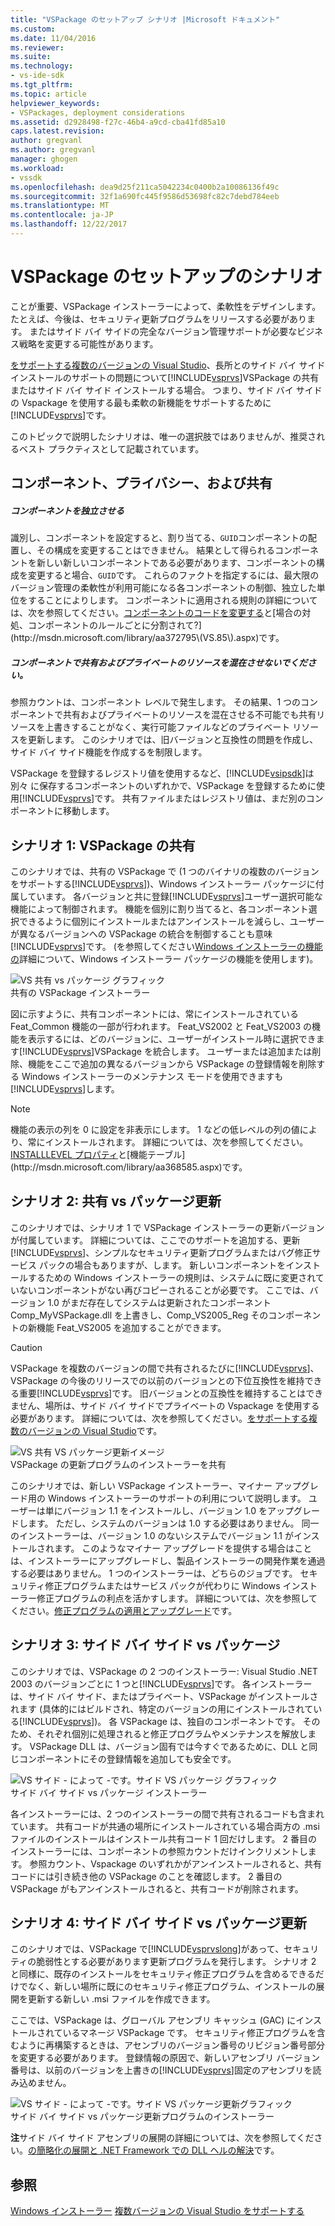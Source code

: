 ```yaml
---
title: "VSPackage のセットアップ シナリオ |Microsoft ドキュメント"
ms.custom: 
ms.date: 11/04/2016
ms.reviewer: 
ms.suite: 
ms.technology:
- vs-ide-sdk
ms.tgt_pltfrm: 
ms.topic: article
helpviewer_keywords:
- VSPackages, deployment considerations
ms.assetid: d2928498-f27c-46b4-a9cd-cba41fd85a10
caps.latest.revision: 
author: gregvanl
ms.author: gregvanl
manager: ghogen
ms.workload:
- vssdk
ms.openlocfilehash: dea9d25f211ca5042234c0400b2a10086136f49c
ms.sourcegitcommit: 32f1a690fc445f9586d53698fc82c7debd784eeb
ms.translationtype: MT
ms.contentlocale: ja-JP
ms.lasthandoff: 12/22/2017
---
```

# <a name="vspackage-setup-scenarios"></a>VSPackage のセットアップのシナリオ
ことが重要、VSPackage インストーラーによって、柔軟性をデザインします。 たとえば、今後は、セキュリティ更新プログラムをリリースする必要があります。 またはサイド バイ サイドの完全なバージョン管理サポートが必要なビジネス戦略を変更する可能性があります。  
  
 [をサポートする複数のバージョンの Visual Studio](../../extensibility/supporting-multiple-versions-of-visual-studio.md)、長所とのサイド バイ サイド インストールのサポートの問題について[!INCLUDE[vsprvs](../../code-quality/includes/vsprvs_md.md)]VSPackage の共有またはサイド バイ サイド インストールする場合。 つまり、サイド バイ サイドの Vspackage を使用する最も柔軟の新機能をサポートするために[!INCLUDE[vsprvs](../../code-quality/includes/vsprvs_md.md)]です。  
  
 このトピックで説明したシナリオは、唯一の選択肢ではありませんが、推奨されるベスト プラクティスとして記載されています。  
  
## <a name="components-privacy-and-sharing"></a>コンポーネント、プライバシー、および共有  
  
##### <a name="make-your-components-independent"></a>コンポーネントを独立させる  
 識別し、コンポーネントを設定すると、割り当てる、`GUID`コンポーネントの配置し、その構成を変更することはできません。 結果として得られるコンポーネントを新しい新しいコンポーネントである必要があります、コンポーネントの構成を変更すると場合、`GUID`です。 これらのファクトを指定するには、最大限のバージョン管理の柔軟性が利用可能になる各コンポーネントの制御、独立した単位をすることによりします。 コンポーネントに適用される規則の詳細については、次を参照してください。[コンポーネントのコードを変更する](http://msdn.microsoft.com/library/aa367849\(VS.85\).aspx)と[場合の対処、コンポーネントのルールごとに分割されて?](http://msdn.microsoft.com/library/aa372795\(VS.85\).aspx)です。  
  
##### <a name="do-not-mix-shared-and-private-resources-in-a-component"></a>コンポーネントで共有およびプライベートのリソースを混在させないでください。  
 参照カウントは、コンポーネント レベルで発生します。 その結果、1 つのコンポーネントで共有およびプライベートのリソースを混在させる不可能でも共有リソースを上書きすることがなく、実行可能ファイルなどのプライベート リソースを更新します。 このシナリオでは、旧バージョンと互換性の問題を作成し、サイド バイ サイド機能を作成するを制限します。  
  
 VSPackage を登録するレジストリ値を使用するなど、[!INCLUDE[vsipsdk](../../extensibility/includes/vsipsdk_md.md)]は別々 に保存するコンポーネントのいずれかで、VSPackage を登録するために使用[!INCLUDE[vsprvs](../../code-quality/includes/vsprvs_md.md)]です。 共有ファイルまたはレジストリ値は、まだ別のコンポーネントに移動します。  
  
## <a name="scenario-1-shared-vspackage"></a>シナリオ 1: VSPackage の共有  
 このシナリオでは、共有の VSPackage で (1 つのバイナリの複数のバージョンをサポートする[!INCLUDE[vsprvs](../../code-quality/includes/vsprvs_md.md)])、Windows インストーラー パッケージに付属しています。 各バージョンと共に登録[!INCLUDE[vsprvs](../../code-quality/includes/vsprvs_md.md)]ユーザー選択可能な機能によって制御されます。 機能を個別に割り当てると、各コンポーネント選択できるように個別にインストールまたはアンインストールを減らし、ユーザーが異なるバージョンへの VSPackage の統合を制御することも意味[!INCLUDE[vsprvs](../../code-quality/includes/vsprvs_md.md)]です。 (を参照してください[Windows インストーラーの機能の](http://msdn.microsoft.com/library/aa372840\(VS.85\).aspx)詳細について、Windows インストーラー パッケージの機能を使用します)。  
  
 ![VS 共有 vs パッケージ グラフィック](../../extensibility/internals/media/vs_sharedpackage.gif "VS_SharedPackage")  
共有の VSPackage インストーラー  
  
 図に示すように、共有コンポーネントには、常にインストールされている Feat_Common 機能の一部が行われます。 Feat_VS2002 と Feat_VS2003 の機能を表示するには、どのバージョンに、ユーザーがインストール時に選択できます[!INCLUDE[vsprvs](../../code-quality/includes/vsprvs_md.md)]VSPackage を統合します。 ユーザーまたは追加または削除、機能をここで追加の異なるバージョンから VSPackage の登録情報を削除する Windows インストーラーのメンテナンス モードを使用できますも[!INCLUDE[vsprvs](../../code-quality/includes/vsprvs_md.md)]します。  
  
> [!NOTE]
>  機能の表示の列を 0 に設定を非表示にします。 1 などの低レベルの列の値により、常にインストールされます。 詳細については、次を参照してください。 [INSTALLLEVEL プロパティ](http://msdn.microsoft.com/library/aa369536\(VS.85\).aspx)と[機能テーブル](http://msdn.microsoft.com/library/aa368585.aspx)です。  
  
## <a name="scenario-2-shared-vspackage-update"></a>シナリオ 2: 共有 vs パッケージ更新  
 このシナリオでは、シナリオ 1 で VSPackage インストーラーの更新バージョンが付属しています。 詳細については、ここでのサポートを追加する、更新[!INCLUDE[vsprvs](../../code-quality/includes/vsprvs_md.md)]、シンプルなセキュリティ更新プログラムまたはバグ修正サービス パックの場合もありますが、します。 新しいコンポーネントをインストールするための Windows インストーラーの規則は、システムに既に変更されていないコンポーネントがない再びコピーされることが必要です。 ここでは、バージョン 1.0 がまだ存在してシステムは更新されたコンポーネント Comp_MyVSPackage.dll を上書きし、Comp_VS2005_Reg そのコンポーネントの新機能 Feat_VS2005 を追加することができます。  
  
> [!CAUTION]
>  VSPackage を複数のバージョンの間で共有されるたびに[!INCLUDE[vsprvs](../../code-quality/includes/vsprvs_md.md)]、VSPackage の今後のリリースでの以前のバージョンとの下位互換性を維持できる重要[!INCLUDE[vsprvs](../../code-quality/includes/vsprvs_md.md)]です。 旧バージョンとの互換性を維持することはできません、場所は、サイド バイ サイドでプライベートの Vspackage を使用する必要があります。 詳細については、次を参照してください。[をサポートする複数のバージョンの Visual Studio](../../extensibility/supporting-multiple-versions-of-visual-studio.md)です。  
  
 ![VS 共有 VS パッケージ更新イメージ](../../extensibility/internals/media/vs_sharedpackageupdate.gif "VS_SharedPackageUpdate")  
VSPackage の更新プログラムのインストーラーを共有  
  
 このシナリオでは、新しい VSPackage インストーラー、マイナー アップグレード用の Windows インストーラーのサポートの利用について説明します。 ユーザーは単にバージョン 1.1 をインストールし、バージョン 1.0 をアップグレードします。 ただし、システムのバージョンは 1.0 する必要はありません。 同一のインストーラーは、バージョン 1.0 のないシステムでバージョン 1.1 がインストールされます。 このようなマイナー アップグレードを提供する場合はことは、インストーラーにアップグレードし、製品インストーラーの開発作業を通過する必要はありません。 1 つのインストーラーは、どちらのジョブです。 セキュリティ修正プログラムまたはサービス パックが代わりに Windows インストーラー修正プログラムの利点を活かすします。 詳細については、次を参照してください。[修正プログラムの適用とアップグレード](http://msdn.microsoft.com/library/aa370579\(VS.85\).aspx)です。  
  
## <a name="scenario-3-side-by-side-vspackage"></a>シナリオ 3: サイド バイ サイド vs パッケージ  
 このシナリオでは、VSPackage の 2 つのインストーラー: Visual Studio .NET 2003 のバージョンごとに 1 つと[!INCLUDE[vsprvs](../../code-quality/includes/vsprvs_md.md)]です。 各インストーラーは、サイド バイ サイド、またはプライベート、VSPackage がインストールされます (具体的にはビルドされ、特定のバージョンの用にインストールされている[!INCLUDE[vsprvs](../../code-quality/includes/vsprvs_md.md)])。 各 VSPackage は、独自のコンポーネントです。 そのため、それぞれ個別に処理されると修正プログラムやメンテナンスを解放します。 VSPackage DLL は、バージョン固有では今すぐであるために、DLL と同じコンポーネントにその登録情報を追加しても安全です。  
  
 ![VS サイド &#45; によって &#45;です。サイド VS パッケージ グラフィック](../../extensibility/internals/media/vs_sbys_package.gif "VS_SbyS_Package")  
サイド バイ サイド vs パッケージ インストーラー  
  
 各インストーラーには、2 つのインストーラーの間で共有されるコードも含まれています。 共有コードが共通の場所にインストールされている場合両方の .msi ファイルのインストールはインストール共有コード 1 回だけします。 2 番目のインストーラーには、コンポーネントの参照カウントだけインクリメントします。 参照カウント、Vspackage のいずれかがアンインストールされると、共有コードには引き続き他の VSPackage のことを確認します。 2 番目の VSPackage がもアンインストールされると、共有コードが削除されます。  
  
## <a name="scenario-4-side-by-side-vspackage-update"></a>シナリオ 4: サイド バイ サイド vs パッケージ更新  
 このシナリオでは、VSPackage で[!INCLUDE[vsprvslong](../../code-quality/includes/vsprvslong_md.md)]があって、セキュリティの脆弱性とする必要があります更新プログラムを発行します。 シナリオ 2 と同様に、既存のインストールをセキュリティ修正プログラムを含めるできるだけでなく、新しい場所に既にのセキュリティ修正プログラム、インストールの展開を更新する新しい .msi ファイルを作成できます。  
  
 ここでは、VSPackage は、グローバル アセンブリ キャッシュ (GAC) にインストールされているマネージ VSPackage です。 セキュリティ修正プログラムを含むように再構築するときは、アセンブリのバージョン番号のリビジョン番号部分を変更する必要があります。 登録情報の原因で、新しいアセンブリ バージョン番号は、以前のバージョンを上書きの[!INCLUDE[vsprvs](../../code-quality/includes/vsprvs_md.md)]固定のアセンブリを読み込めません。  
  
 ![VS サイド &#45; によって &#45;です。サイド VS パッケージ更新グラフィック](../../extensibility/internals/media/vs_sbys_packageupdate.gif "VS_SbyS_PackageUpdate")  
サイド バイ サイド vs パッケージ更新プログラムのインストーラー  
  
 **注**サイド バイ サイド アセンブリの展開の詳細については、次を参照してください。[の簡略化の展開と .NET Framework での DLL ヘルの解決](http://msdn.microsoft.com/library/ms973843.aspx)です。  
  
## <a name="see-also"></a>参照  
 [Windows インストーラー](http://msdn.microsoft.com/library/cc185688\(VS.85\).aspx)   
 [複数バージョンの Visual Studio をサポートする](../../extensibility/supporting-multiple-versions-of-visual-studio.md)